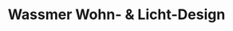 ---
title: "Wassmer Wohn- & Licht-Design"
url: /buehl/wassmer-wohn-und-licht-design/
shop: Elektronik
---